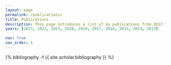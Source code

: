 ```yaml
---
layout: page
permalink: /publications/
title: Publications
description: This page introduces a list of my publications from 2013 to the present. If you want to see more paper and details, please visit my google scholar (<a href="https://scholar.google.com/citations?user=pDLXZy0AAAAJ&hl=en" target="_blank">Link</a>).
years: [2023, 2022, 2021, 2020, 2019, 2017, 2016, 2015, 2014, 2013]

nav: true
nav_order: 1
---
```

<!-- _pages/publications.md -->
<div class="publications">

{% bibliography -f {{ site.scholar.bibliography }} %}

</div>
